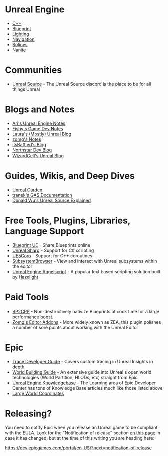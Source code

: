# Unreal Engine

- [C++](./unreal/cpp.md)
- [Blueprint](./unreal/blueprint.md)
- [Lighting](./unreal/lighting.md)
- [Navigation](./unreal/navigation.md)
- [Splines](./unreal/splines.md)
- [Nanite](./unreal/nanite.md)

# Communities

- [Unreal Source](./unrealsource.md) - The Unreal Source discord is the place to be for all things Unreal

# Blogs and Notes

- [Ari's Unreal Engine Notes](https://flassari.notion.site/Ari-s-Unreal-Engine-Notes-1a75e43f4014464984d4fae0617e5cef)
- [Fishy's Game Dev Notes](https://notes.hzfishy.fr/)
- [Laura's (Mostly) Unreal Blog](https://landelare.github.io/)
- [zomg's Notes](https://zomgmoz.tv/unreal/)
- [itsBaffled's Blog](https://itsbaffled.github.io/)
- [Northstar Dev Blog](https://dev.northstarhana.com/)
- [WizardCell's Unreal Blog](https://wizardcell.com/unreal/)

# Guides, Wikis, and Deep Dives
- [Unreal Garden](https://unreal-garden.com/)
- [tranek's GAS Documentation](https://github.com/tranek/GASDocumentation)
- [Donald Wu's Unreal Source Explained](https://github.com/donaldwuid/unreal_source_explained/tree/master)

# Free Tools, Plugins, Libraries, Language Support
- [Blueprint UE](http://blueprintue.com/) - Share Blueprints online
- [Unreal Sharp](https://www.unrealsharp.com/) - Support for C# scripting
- [UE5Coro](https://github.com/landelare/ue5coro) - Support for C++ coroutines
- [SubsystemBrowser](https://github.com/aquanox/SubsystemBrowserPlugin) - View and interact with Unreal subsystems within the editor
- [Unreal Engine Angelscript](https://angelscript.hazelight.se/) - A popular text based scripting solution built by [Hazelight](https://www.hazelight.se/)

# Paid Tools
- [BP2CPP](https://zeroitlab.com/en/bp2cpp) - Non-destructively nativize Blueprints at cook time for a large performance boost.
- [Zomg's Editor Addons](https://zomgmoz.tv/unreal/Plugins/zomg's-editor-addons) - More widely known as ZEA, this plugin polishes a number of sore points about working with the Unreal Editor

# Epic

- [Trace Developer Guide](https://dev.epicgames.com/documentation/en-us/unreal-engine/developer-guide-to-tracing-in-unreal-engine?application_version=5.4) - Covers custom tracing in Unreal Insights in depth
- [World Building Guide](https://dev.epicgames.com/community/learning/knowledge-base/r6wl/unreal-engine-world-building-guide) - An extensive guide into Unreal's open world technologies (World Partition, HLODs, etc) straight from Epic
- [Unreal Engine Knowledgebase](https://dev.epicgames.com/community/unreal-engine/learning?source=epic_games&types=knowledge_base,knowledge_base) - The Learning area of Epic Developer Center has tons of Knowledge Base articles much like those listed above
- [Large World Coordinates](https://dev.epicgames.com/documentation/en-us/unreal-engine/large-world-coordinates-in-unreal-engine-5?application_version=5.0)

# Releasing?

You need to notify Epic when you release an Unreal game to be compliant with the EULA. Look for the "Notification of release" section [on this page](https://www.unrealengine.com/en-US/release) in case it has changed, but at the time of this writing you are heading here:

https://dev.epicgames.com/portal/en-US/?next=notification-of-release
